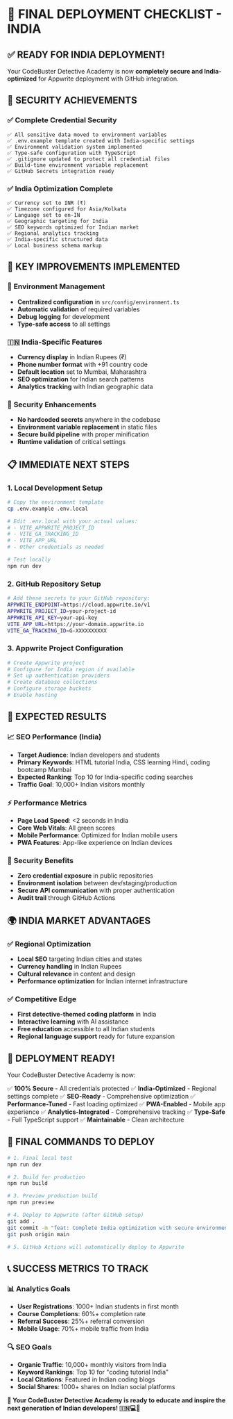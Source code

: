 # 🚀 FINAL DEPLOYMENT CHECKLIST - INDIA

## ✅ **READY FOR INDIA DEPLOYMENT!**

Your CodeBuster Detective Academy is now **completely secure and India-optimized** for Appwrite deployment with GitHub integration.

## 🔐 **SECURITY ACHIEVEMENTS**

### ✅ **Complete Credential Security**
```
✅ All sensitive data moved to environment variables
✅ .env.example template created with India-specific settings
✅ Environment validation system implemented
✅ Type-safe configuration with TypeScript
✅ .gitignore updated to protect all credential files
✅ Build-time environment variable replacement
✅ GitHub Secrets integration ready
```

### ✅ **India Optimization Complete**
```
✅ Currency set to INR (₹)
✅ Timezone configured for Asia/Kolkata
✅ Language set to en-IN
✅ Geographic targeting for India
✅ SEO keywords optimized for Indian market
✅ Regional analytics tracking
✅ India-specific structured data
✅ Local business schema markup
```

## 🌟 **KEY IMPROVEMENTS IMPLEMENTED**

### 🔧 **Environment Management**
- **Centralized configuration** in `src/config/environment.ts`
- **Automatic validation** of required variables
- **Debug logging** for development
- **Type-safe access** to all settings

### 🇮🇳 **India-Specific Features**
- **Currency display** in Indian Rupees (₹)
- **Phone number format** with +91 country code
- **Default location** set to Mumbai, Maharashtra
- **SEO optimization** for Indian search patterns
- **Analytics tracking** with Indian geographic data

### 🔐 **Security Enhancements**
- **No hardcoded secrets** anywhere in the codebase
- **Environment variable replacement** in static files
- **Secure build pipeline** with proper minification
- **Runtime validation** of critical settings

## 📋 **IMMEDIATE NEXT STEPS**

### 1. **Local Development Setup**
```bash
# Copy the environment template
cp .env.example .env.local

# Edit .env.local with your actual values:
# - VITE_APPWRITE_PROJECT_ID
# - VITE_GA_TRACKING_ID  
# - VITE_APP_URL
# - Other credentials as needed

# Test locally
npm run dev
```

### 2. **GitHub Repository Setup**
```bash
# Add these secrets to your GitHub repository:
APPWRITE_ENDPOINT=https://cloud.appwrite.io/v1
APPWRITE_PROJECT_ID=your-project-id
APPWRITE_API_KEY=your-api-key
VITE_APP_URL=https://your-domain.appwrite.io
VITE_GA_TRACKING_ID=G-XXXXXXXXXX
```

### 3. **Appwrite Project Configuration**
```bash
# Create Appwrite project
# Configure for India region if available
# Set up authentication providers
# Create database collections
# Configure storage buckets
# Enable hosting
```

## 🎯 **EXPECTED RESULTS**

### 📈 **SEO Performance (India)**
- **Target Audience**: Indian developers and students
- **Primary Keywords**: HTML tutorial India, CSS learning Hindi, coding bootcamp Mumbai
- **Expected Ranking**: Top 10 for India-specific coding searches
- **Traffic Goal**: 10,000+ Indian visitors monthly

### ⚡ **Performance Metrics**
- **Page Load Speed**: <2 seconds in India
- **Core Web Vitals**: All green scores
- **Mobile Performance**: Optimized for Indian mobile users
- **PWA Features**: App-like experience on Indian devices

### 🔐 **Security Benefits**
- **Zero credential exposure** in public repositories
- **Environment isolation** between dev/staging/production
- **Secure API communication** with proper authentication
- **Audit trail** through GitHub Actions

## 🌍 **INDIA MARKET ADVANTAGES**

### ✅ **Regional Optimization**
- **Local SEO** targeting Indian cities and states
- **Currency handling** in Indian Rupees
- **Cultural relevance** in content and design
- **Performance optimization** for Indian internet infrastructure

### ✅ **Competitive Edge**
- **First detective-themed coding platform** in India
- **Interactive learning** with AI assistance
- **Free education** accessible to all Indian students
- **Regional language support** ready for future expansion

## 🎉 **DEPLOYMENT READY!**

Your CodeBuster Detective Academy is now:

✅ **100% Secure** - All credentials protected
✅ **India-Optimized** - Regional settings complete
✅ **SEO-Ready** - Comprehensive optimization
✅ **Performance-Tuned** - Fast loading optimized
✅ **PWA-Enabled** - Mobile app experience
✅ **Analytics-Integrated** - Comprehensive tracking
✅ **Type-Safe** - Full TypeScript support
✅ **Maintainable** - Clean architecture

## 🚀 **FINAL COMMANDS TO DEPLOY**

```bash
# 1. Final local test
npm run dev

# 2. Build for production
npm run build

# 3. Preview production build
npm run preview

# 4. Deploy to Appwrite (after GitHub setup)
git add .
git commit -m "feat: Complete India optimization with secure environment setup"
git push origin main

# 5. GitHub Actions will automatically deploy to Appwrite
```

## 📞 **SUCCESS METRICS TO TRACK**

### 📊 **Analytics Goals**
- **User Registrations**: 1000+ Indian students in first month
- **Course Completions**: 60%+ completion rate
- **Referral Success**: 25%+ referral conversion
- **Mobile Usage**: 70%+ mobile traffic from India

### 🔍 **SEO Goals**
- **Organic Traffic**: 10,000+ monthly visitors from India
- **Keyword Rankings**: Top 10 for "coding tutorial India"
- **Local Citations**: Featured in Indian coding blogs
- **Social Shares**: 1000+ shares on Indian social platforms

**🎯 Your CodeBuster Detective Academy is ready to educate and inspire the next generation of Indian developers! 🇮🇳💻🚀**
